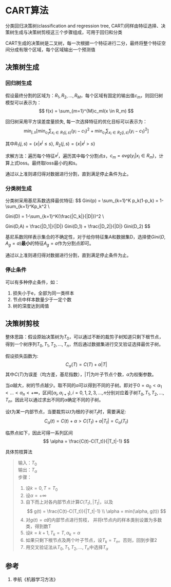 # CART算法

分类回归决策树(classification and regression tree, CART)同样由特征选择、决策树生成与决策树剪枝这三个步骤组成，可用于回归和分类

CART生成的决策树是二叉树，每一次根据一个特征进行二分，最终将整个特征空间分成有限个区域，每个区域输出一个预测值

## 决策树生成

### 回归树生成

假设最终分割的区域为：$R_1, R_2,...,R_M$，每个区域有固定的输出值$c_m$，则回归树模型可以表示为：
$$
f(x) = \sum_{m=1}^{M}c_mI(x \in R_m)
$$

回归树采用平方误差度量损失, 每一次选择特征的优化目标可以表示为：
$$
\min_{j,s} \left[ \min_{c_1} \sum_{x_i \in R_1(j,s)} (y_i-c_1)^2 +  \min_{c_1} \sum_{x_i \in R_2(j,s)} (y_i-c_1)^2 \right]
$$

其中$R_1(j,s) = \{x| x^{j} \le s\}$, $R_2(j,s) = \{x| x^{j} > s\}$

求解方法：遍历每个特征$x^j$，遍历其中每个分割点$s$，$c_m = avg(y_i | x_i \in R_m)$，计算上式loss。最终取loss最小的j和s。

通过以上准则递归得对数据进行分割，直到满足停止条件为止。

### 分类树生成

分类树采用基尼系数选择最优特征:
$$
Gini(p) = \sum_{k=1}^K p_k(1-p_k) = 1-\sum_{k=1}^Kp_k^2 \\

Gini(D) = 1-\sum_{k=1}^K(\frac{|C_k|}{|D|})^2 \\

Gini(D,A) = \frac{|D_1|}{|D|} Gini(D_1) + \frac{|D_2|}{|D|} Gini(D_2)
$$

基尼系数同样表示集合的不确定性，对于给你特征集A和数据集D，选择使$Gini(D,A_g=a)$**最小**的特征$A_g=a$作为分割点即可。


通过以上准则递归得对数据进行分割，直到满足停止条件为止。


### 停止条件

可以有多种停止条件，如：
1. 损失小于e，全部为同一类样本
2. 节点中样本数量少于一定个数
3. 树的深度达到阈值


## 决策树剪枝

整体思路：假设原始决策树为$T_0$，可以通过不断的裁剪子树知道只剩下根节点，得到一个树序列$T_0, T_1, T_2,..., T_n$，然后通过数据集进行交叉验证选择最优子树。

假设损失函数为:
$$
C_\alpha(T) = C(T) + \alpha|T|
$$
其中$C(T)$为误差（均方差，基尼指数），$|T|$为叶子节点个数，$\alpha$为权衡参数。

当$\alpha$越大，树的节点越少。取不同的$\alpha$可以得到不同的子树。即对于$0=\alpha_0<\alpha_1<...<\alpha_n<+\infty$，区间$[\alpha_i,\alpha_{i+1}), i = 0,1,2,3,...,n$分别对应着子树$T_0, T_1, T_2,..., T_n$。因此可以通过求出不同的$\alpha$确定不同的子树。

设t为某一内部节点，当要裁剪以$t$为根的子树$T_{t}$时，需要满足:
$$
C_{\alpha}(t) = C(t)+\alpha > C(T_t)+\alpha|T_t| = C_{\alpha}(T_t)
$$

临界点如下，因此可得一系列区间
$$
\alpha = \frac{C(t)-C(T_t)}{|T_t|-1}
$$

具体剪枝算法
> 输入：$T_0$ \
> 输出：$T_{\alpha}$ \
> 步骤：
> 1. 设$k = 0, T = T_0$
> 2. 设$\alpha = +\infty$
> 3. 自下而上对各内部节点计算$C(T_{t}), |T_t|$，以及
>  $$
    g(t) = \frac{C(t)-C(T_t)}{|T_t|-1} \\
    \alpha = min(\alpha, g(t))
>  $$
> 4. 对$g(t) = \alpha$的内部节点进行剪枝， 并将t节点内的样本类别设置为多数类，得到数T
> 5. 设$k = k+1, T_k = T, \alpha_k = \alpha$
> 6. 如果只剩下根节点及两个叶子节点，设$T_k = T_n$。否则，回到步骤2
> 7. 用交叉验证法从$T_0, T_1, T_2, ..., T_n$中选择$T_{\alpha}$


## 参考

1. 李航《机器学习方法》